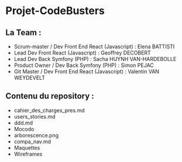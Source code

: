 # Projet-CodeBusters

## La Team :

- Scrum-master / Dev Front End React (Javascript) : Elena BATTISTI
- Lead Dev Front React (Javascript) : Geoffrey DECOBERT
- Lead Dev Back Symfony (PHP) : Sacha HUYNH VAN-HARDEBOLLE
- Product Owner / Dev Back Symfony (PHP) : Simon PEJAC
- Git Master / Dev Front End React (Javascript) : Valentin VAN WEYDEVELT

## Contenu du repository : 

- cahier_des_charges_pres.md
- users_stories.md
- ddd.md
- Mocodo
- arborescence.png
- compa_nav.md
- Maquettes
- Wireframes
